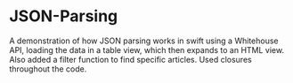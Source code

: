 # JSON-Parsing
A demonstration of how JSON parsing works in swift using a Whitehouse API, loading the data in a table view, which then expands to an HTML view. Also added a filter function to find specific articles. Used closures throughout the code.
